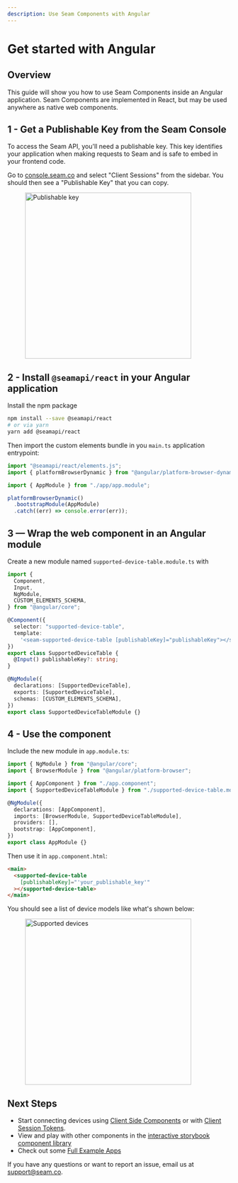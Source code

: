 ```yaml
---
description: Use Seam Components with Angular
---
```


# Get started with Angular

## Overview

This guide will show you how to use Seam Components inside an Angular application. Seam Components are implemented in React, but may be used anywhere as native web components.

## 1 - Get a Publishable Key from the Seam Console

To access the Seam API, you'll need a publishable key. This key identifies your application when making requests to Seam and is safe to embed in your frontend code.

Go to [console.seam.co](https://console.seam.co) and select "Client Sessions" from the sidebar. You should then see a "Publishable Key" that you can copy.

<figure><img src="../../.gitbook/assets/publishable-key-copy.png" alt="Publishable key" width="375"><figcaption></figcaption></figure>

## 2 - Install `@seamapi/react` in your Angular application

Install the npm package

```bash
npm install --save @seamapi/react
# or via yarn
yarn add @seamapi/react
```

Then import the custom elements bundle in you `main.ts` application entrypoint:

```typescript
import "@seamapi/react/elements.js";
import { platformBrowserDynamic } from "@angular/platform-browser-dynamic";

import { AppModule } from "./app/app.module";

platformBrowserDynamic()
  .bootstrapModule(AppModule)
  .catch((err) => console.error(err));
```

## 3 — Wrap the web component in an Angular module

Create a new module named `supported-device-table.module.ts` with

```typescript
import {
  Component,
  Input,
  NgModule,
  CUSTOM_ELEMENTS_SCHEMA,
} from "@angular/core";

@Component({
  selector: "supported-device-table",
  template:
    '<seam-supported-device-table [publishableKey]="publishableKey"></seam-supported-device-table>',
})
export class SupportedDeviceTable {
  @Input() publishableKey?: string;
}

@NgModule({
  declarations: [SupportedDeviceTable],
  exports: [SupportedDeviceTable],
  schemas: [CUSTOM_ELEMENTS_SCHEMA],
})
export class SupportedDeviceTableModule {}
```

## 4 - Use the component

Include the new module in `app.module.ts`:

```typescript
import { NgModule } from "@angular/core";
import { BrowserModule } from "@angular/platform-browser";

import { AppComponent } from "./app.component";
import { SupportedDeviceTableModule } from "./supported-device-table.module";

@NgModule({
  declarations: [AppComponent],
  imports: [BrowserModule, SupportedDeviceTableModule],
  providers: [],
  bootstrap: [AppComponent],
})
export class AppModule {}
```

Then use it in `app.component.html`:

```html
<main>
  <supported-device-table
    [publishableKey]="'your_publishable_key'"
  ></supported-device-table>
</main>
```

You should see a list of device models like what's shown below:

<figure><img src="../../.gitbook/assets/supported-device-table.png" alt="Supported devices" width="375"><figcaption></figcaption></figure>

## Next Steps

* Start connecting devices using [Client Side Components](get-started-with-client-side-components.md) or with [Client Session Tokens](get-started-with-react-components-and-client-session-tokens.md).
* View and play with other components in the [interactive storybook component library](https://react.seam.co/)
* Check out some [Full Example Apps](https://github.com/seamapi/react/tree/main/examples)

If you have any questions or want to report an issue, email us at support@seam.co.
